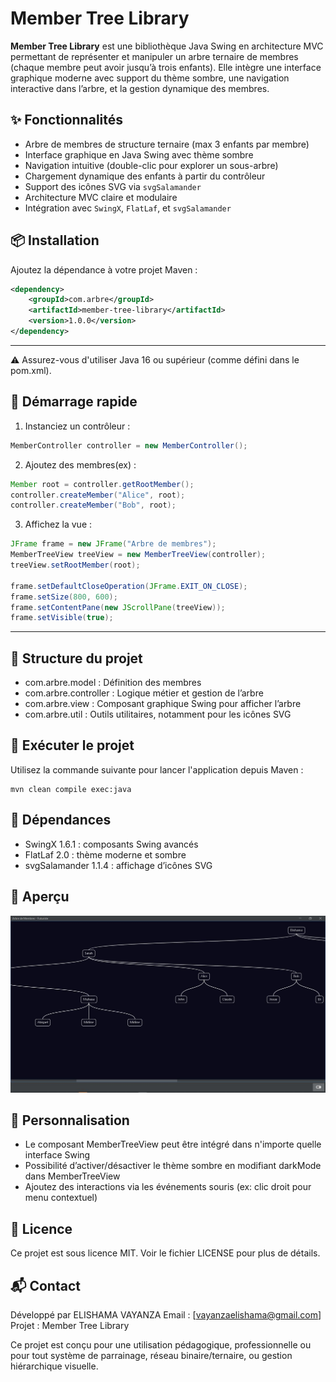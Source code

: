 # Member Tree Library

**Member Tree Library** est une bibliothèque Java Swing en architecture MVC permettant de représenter et manipuler un arbre ternaire de membres (chaque membre peut avoir jusqu’à trois enfants). Elle intègre une interface graphique moderne avec support du thème sombre, une navigation interactive dans l’arbre, et la gestion dynamique des membres.

## ✨ Fonctionnalités

- Arbre de membres de structure ternaire (max 3 enfants par membre)
- Interface graphique en Java Swing avec thème sombre
- Navigation intuitive (double-clic pour explorer un sous-arbre)
- Chargement dynamique des enfants à partir du contrôleur
- Support des icônes SVG via `svgSalamander`
- Architecture MVC claire et modulaire
- Intégration avec `SwingX`, `FlatLaf`, et `svgSalamander`

## 📦 Installation

Ajoutez la dépendance à votre projet Maven :

```xml
<dependency>
    <groupId>com.arbre</groupId>
    <artifactId>member-tree-library</artifactId>
    <version>1.0.0</version>
</dependency> 
```
---
⚠️ Assurez-vous d'utiliser Java 16 ou supérieur (comme défini dans le pom.xml).

## 🚀 Démarrage rapide
1. Instanciez un contrôleur :
```java
MemberController controller = new MemberController();
```
2. Ajoutez des membres(ex) :
```java
Member root = controller.getRootMember();
controller.createMember("Alice", root);
controller.createMember("Bob", root);
```
3. Affichez la vue :
```java
JFrame frame = new JFrame("Arbre de membres");
MemberTreeView treeView = new MemberTreeView(controller);
treeView.setRootMember(root);

frame.setDefaultCloseOperation(JFrame.EXIT_ON_CLOSE);
frame.setSize(800, 600);
frame.setContentPane(new JScrollPane(treeView));
frame.setVisible(true);
```
---
## 📁 Structure du projet
- com.arbre.model : Définition des membres
- com.arbre.controller : Logique métier et gestion de l’arbre
- com.arbre.view : Composant graphique Swing pour afficher l’arbre
- com.arbre.util : Outils utilitaires, notamment pour les icônes SVG

## 🧪 Exécuter le projet
Utilisez la commande suivante pour lancer l'application depuis Maven :

```brach
mvn clean compile exec:java
```
## 🧩 Dépendances
- SwingX 1.6.1 : composants Swing avancés
- FlatLaf 2.0 : thème moderne et sombre
- svgSalamander 1.1.4 : affichage d’icônes SVG

## 📸 Aperçu
![Aperçu de l'arbre des membres](libs/arbre-member.JPG)

## 🔧 Personnalisation
- Le composant MemberTreeView peut être intégré dans n'importe quelle interface Swing
- Possibilité d’activer/désactiver le thème sombre en modifiant darkMode dans MemberTreeView
- Ajoutez des interactions via les événements souris (ex: clic droit pour menu contextuel)

## 📝 Licence
Ce projet est sous licence MIT. Voir le fichier LICENSE pour plus de détails.

## 📬 Contact
Développé par ELISHAMA VAYANZA
Email : [vayanzaelishama@gmail.com]
Projet : Member Tree Library

Ce projet est conçu pour une utilisation pédagogique, professionnelle ou pour tout système de parrainage, réseau binaire/ternaire, ou gestion hiérarchique visuelle.